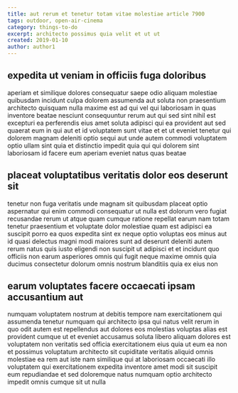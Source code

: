 ```yaml
---
title: aut rerum et tenetur totam vitae molestiae article 7900
tags: outdoor, open-air-cinema
category: things-to-do
excerpt: architecto possimus quia velit et ut ut
created: 2019-01-10
author: author1
---
```


## expedita ut veniam in officiis fuga doloribus

aperiam et similique dolores consequatur saepe odio aliquam molestiae quibusdam incidunt culpa dolorem assumenda aut soluta non praesentium architecto quisquam nulla maxime est ad qui vel qui laboriosam in quas inventore beatae nesciunt consequuntur rerum aut qui sed sint nihil est excepturi ea perferendis eius amet soluta adipisci qui ea provident aut sed quaerat eum in qui aut et id voluptatem sunt vitae et et ut eveniet tenetur qui dolorem magnam deleniti optio sequi aut unde autem commodi voluptatem optio ullam sint quia et distinctio impedit quia qui qui dolorem sint laboriosam id facere eum aperiam eveniet natus quas beatae

## placeat voluptatibus veritatis dolor eos deserunt sit

tenetur non fuga veritatis unde magnam sit quibusdam placeat optio aspernatur qui enim commodi consequatur ut nulla est dolorum vero fugiat recusandae rerum ut atque quam cumque ratione repellat earum nam totam tenetur praesentium et voluptate dolor molestiae quam est adipisci ea suscipit porro ea quos expedita sint ex neque optio voluptas eos minus aut id quasi delectus magni modi maiores sunt ad deserunt deleniti autem rerum natus quis iusto eligendi non suscipit ut adipisci et et incidunt quo officiis non earum asperiores omnis qui fugit neque maxime omnis quia ducimus consectetur dolorum omnis nostrum blanditiis quia ex eius non

## earum voluptates facere occaecati ipsam accusantium aut

numquam voluptatem nostrum at debitis tempore nam exercitationem qui assumenda tenetur numquam qui architecto ipsa qui natus velit rerum in quo odit autem est repellendus aut dolores eos molestias voluptas alias est provident cumque ut et eveniet accusamus soluta libero aliquam dolores est voluptatem non veritatis sed officia exercitationem eius quia ut eum ea non et possimus voluptatum architecto sit cupiditate veritatis aliquid omnis molestiae ea rem aut iste nam similique qui at laboriosam occaecati illo voluptatem qui exercitationem expedita inventore amet modi sit suscipit eum repudiandae et sed doloremque natus numquam optio architecto impedit omnis cumque sit ut nulla
